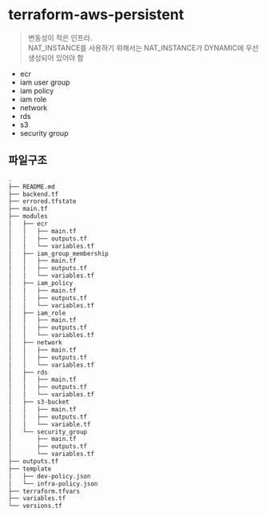 # terraform-aws-persistent

> 변동성이 적은 인프라.  
> NAT_INSTANCE를 사용하기 위해서는 NAT_INSTANCE가 DYNAMIC에 우선 생성되어 있어야 함

- ecr
- iam user group
- iam policy
- iam role
- network
- rds
- s3
- security group

## 파일구조

```bash
.
├── README.md
├── backend.tf
├── errored.tfstate
├── main.tf
├── modules
│   ├── ecr
│   │   ├── main.tf
│   │   ├── outputs.tf
│   │   └── variables.tf
│   ├── iam_group_membership
│   │   ├── main.tf
│   │   ├── outputs.tf
│   │   └── variables.tf
│   ├── iam_policy
│   │   ├── main.tf
│   │   ├── outputs.tf
│   │   └── variables.tf
│   ├── iam_role
│   │   ├── main.tf
│   │   ├── outputs.tf
│   │   └── variables.tf
│   ├── network
│   │   ├── main.tf
│   │   ├── outputs.tf
│   │   └── variables.tf
│   ├── rds
│   │   ├── main.tf
│   │   ├── outputs.tf
│   │   └── variables.tf
│   ├── s3-bucket
│   │   ├── main.tf
│   │   ├── outputs.tf
│   │   └── variable.tf
│   └── security_group
│       ├── main.tf
│       ├── outputs.tf
│       └── variables.tf
├── outputs.tf
├── template
│   ├── dev-policy.json
│   └── infra-policy.json
├── terraform.tfvars
├── variables.tf
└── versions.tf
```